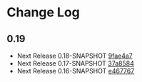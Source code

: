 # Change Log

## 0.19
* Next Release 0.18-SNAPSHOT [9fae4a7](9fae4a70a8661dbe38ce9daba9f83188f236c1ca)
* Next Release 0.17-SNAPSHOT [37a8584](37a8584fb219c339b5f5091e7953ea8db3148bbf)
* Next Release 0.16-SNAPSHOT [e467767](e467767fdb71dbd7955900a12c04c2bae0b4a500)

